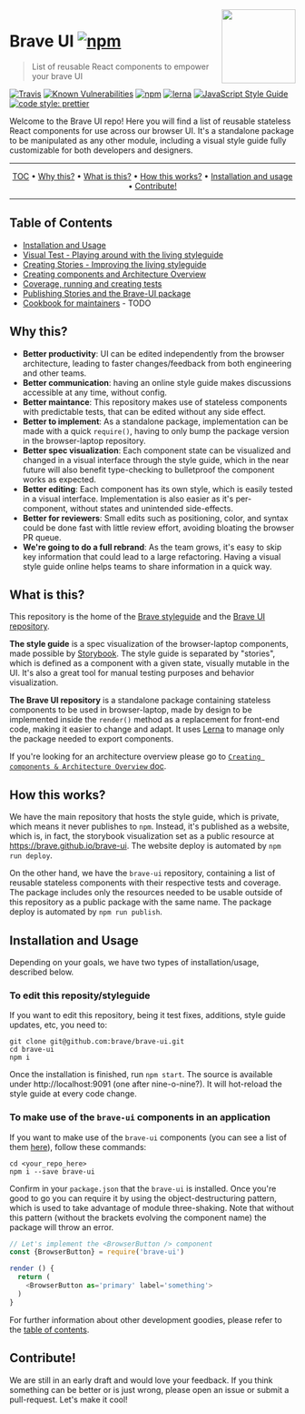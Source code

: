 <img src="https://raw.githubusercontent.com/brave/brave-ui/master/logo-dev.png" align="right" width="130px" height="130px"/>

# Brave UI [![npm](https://img.shields.io/npm/v/brave-ui.svg)]()
> List of reusable React components to empower your brave UI

[![Travis](https://img.shields.io/travis/brave/brave-ui.svg)](http://github.com/brave/brave-ui) [![Known Vulnerabilities](https://snyk.io/test/github/brave/brave-ui/badge.svg)](https://snyk.io/test/github/brave/brave-ui) [![npm](https://img.shields.io/npm/dt/brave-ui.svg)]() [![lerna](https://img.shields.io/badge/maintained%20with-lerna-cc00ff.svg)](https://lernajs.io/) [![JavaScript Style Guide](https://img.shields.io/badge/code_style-standard-brightgreen.svg)](https://standardjs.com)
 [![code style: prettier](https://img.shields.io/badge/code_style-prettier-ff69b4.svg)](https://github.com/prettier/prettier)

Welcome to the Brave UI repo! Here you will find a list of reusable stateless React components for use across our browser UI. It's a standalone package to be manipulated as any other module, including a visual style guide fully customizable for both developers and designers.

<hr>
<p align="center">
<a href="#table-of-contents">TOC</a> • <a href="#why-this">Why this?</a> • <a href="#what-is-this">What is this?</a> • <a href="#how-this-works">How this works?</a> • <a href="#installation-and-usage">Installation and usage</a> • <a href="#contribute">Contribute!</a>
</p>
<hr>

## Table of Contents

* [Installation and Usage](#installation-and-usage)
* [Visual Test - Playing around with the living styleguide](https://github.com/brave/brave-ui/blob/master/docs/manual-tests.md)
* [Creating Stories - Improving the living styleguide](https://github.com/brave/brave-ui/blob/master/docs/stories.md)
* [Creating components and Architecture Overview](https://github.com/brave/brave-ui/blob/master/docs/components.md)
* [Coverage, running and creating tests](https://github.com/brave/brave-ui/blob/master/docs/tests.md)
* [Publishing Stories and the Brave-UI package](https://github.com/brave/brave-ui/blob/master/docs/publishing.md)
* [Cookbook for maintainers](#) - TODO


## Why this? 

* __Better productivity__: UI can be edited independently from the browser architecture, leading to faster changes/feedback from both engineering and other teams.
* __Better communication__: having an online style guide makes discussions accessible at any time, without config.
* __Better maintance__: This repository makes use of stateless components with predictable tests, that can be edited without any side effect.
* __Better to implement__: As a standalone package, implementation can be made with a quick `require()`, having to only bump the package version in the browser-laptop repository.
* __Better spec visualization__: Each component state can be visualized and changed in a visual interface through the style guide, which in the near future will also benefit type-checking to bulletproof the component works as expected.
* __Better editing__: Each component has its own style, which is easily tested in a visual interface. Implementation is also easier as it's per-component, without states and unintended side-effects.
* __Better for reviewers__: Small edits such as positioning, color, and syntax could be done fast with little review effort, avoiding bloating the browser PR queue.
* __We're going to do a full rebrand__: As the team grows, it's easy to skip key information that could lead to a large refactoring. Having a visual style guide online helps teams to share information in a quick way.


## What is this?

This repository is the home of the [Brave styleguide](https://brave.github.io/brave-ui) and the [Brave UI repository](https://npmjs.org/package/brave-ui).

**The style guide** is a spec visualization of the browser-laptop components, made possible by [Storybook](https://github.com/storybooks/storybook). The style guide is separated by "stories", which is defined as a component with a given state, visually mutable in the UI. It's also a great tool for manual testing purposes and behavior visualization.

**The Brave UI repository** is a standalone package containing stateless components to be used in browser-laptop, made by design to be implemented inside the `render()` method as a replacement for front-end code, making it easier to change and adapt. It uses [Lerna](https://github.com/lerna/lerna) to manage only the package needed to export components.

If you're looking for an architecture overview please go to [`Creating components & Architecture Overview` doc](https://github.com/brave/brave-ui/blob/master/docs/components.md).


## How this works?

We have the main repository that hosts the style guide, which is private, which means it never publishes to `npm`. Instead, it's published as a website, which is, in fact, the storybook visualization set as a public resource at https://brave.github.io/brave-ui. The website deploy is automated by `npm run deploy`.

On the other hand, we have the `brave-ui` repository, containing a list of reusable stateless components with their respective tests and coverage. The package includes only the resources needed to be usable outside of this repository as a public package with the same name. The package deploy is automated by `npm run publish`.


## Installation and Usage

Depending on your goals, we have two types of installation/usage, described below.


### To edit this reposity/styleguide

If you want to edit this repository, being it test fixes, additions, style guide updates, etc, you need to:

```
git clone git@github.com:brave/brave-ui.git
cd brave-ui
npm i
```

Once the installation is finished, run `npm start`. The source is available under http://localhost:9091 (one after nine-o-nine?). It will hot-reload the style guide at every code change.

### To make use of the `brave-ui` components in an application

If you want to make use of the `brave-ui` components (you can see a list of them [here](https://brave.github.io/brave-ui)), follow these commands:

```
cd <your_repo_here>
npm i --save brave-ui
```

Confirm in your `package.json` that the `brave-ui` is installed. Once you're good to go you can require it by using the object-destructuring pattern, which is used to take advantage of module three-shaking. Note that without this pattern (without the brackets evolving the component name) the package will throw an error.

```js
// Let's implement the <BrowserButton /> component
const {BrowserButton} = require('brave-ui')

render () {
  return (
    <BrowserButton as='primary' label='something'>
  )
}
```

For further information about other development goodies, please refer to the [table of contents](#table-of-contents).


## Contribute!

We are still in an early draft and would love your feedback. If you think something can be better or is just wrong, please open an issue or submit a pull-request. Let's make it cool!
